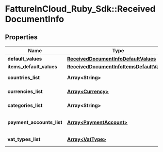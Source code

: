 # FattureInCloud_Ruby_Sdk::ReceivedDocumentInfo

## Properties

| Name | Type | Description | Notes |
| ---- | ---- | ----------- | ----- |
| **default_values** | [**ReceivedDocumentInfoDefaultValues**](ReceivedDocumentInfoDefaultValues.md) |  | [optional] |
| **items_default_values** | [**ReceivedDocumentInfoItemsDefaultValues**](ReceivedDocumentInfoItemsDefaultValues.md) |  | [optional] |
| **countries_list** | **Array&lt;String&gt;** | Countries list | [optional] |
| **currencies_list** | [**Array&lt;Currency&gt;**](Currency.md) | Currencies list | [optional] |
| **categories_list** | **Array&lt;String&gt;** | Categories list | [optional] |
| **payment_accounts_list** | [**Array&lt;PaymentAccount&gt;**](PaymentAccount.md) | Payments accounts list | [optional] |
| **vat_types_list** | [**Array&lt;VatType&gt;**](VatType.md) | Vat types list | [optional] |

